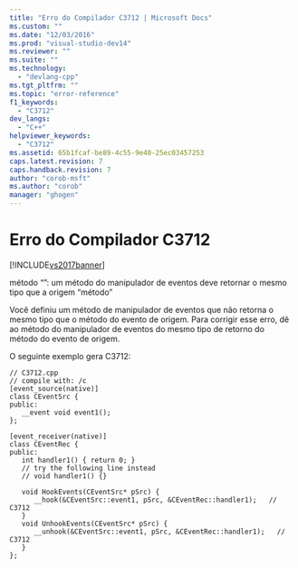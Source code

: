 ```yaml
---
title: "Erro do Compilador C3712 | Microsoft Docs"
ms.custom: ""
ms.date: "12/03/2016"
ms.prod: "visual-studio-dev14"
ms.reviewer: ""
ms.suite: ""
ms.technology: 
  - "devlang-cpp"
ms.tgt_pltfrm: ""
ms.topic: "error-reference"
f1_keywords: 
  - "C3712"
dev_langs: 
  - "C++"
helpviewer_keywords: 
  - "C3712"
ms.assetid: 65b1fcaf-be89-4c55-9e40-25ec03457253
caps.latest.revision: 7
caps.handback.revision: 7
author: "corob-msft"
ms.author: "corob"
manager: "ghogen"
---
```

# Erro do Compilador C3712
[!INCLUDE[vs2017banner](../../assembler/inline/includes/vs2017banner.md)]

método “”: um método do manipulador de eventos deve retornar o mesmo tipo que a origem “método”  
  
 Você definiu um método de manipulador de eventos que não retorna o mesmo tipo que o método do evento de origem.  Para corrigir esse erro, dê ao método do manipulador de eventos do mesmo tipo de retorno do método do evento de origem.  
  
 O seguinte exemplo gera C3712:  
  
```  
// C3712.cpp  
// compile with: /c  
[event_source(native)]  
class CEventSrc {  
public:  
   __event void event1();  
};  
  
[event_receiver(native)]  
class CEventRec {  
public:  
   int handler1() { return 0; }  
   // try the following line instead  
   // void handler1() {}  
  
   void HookEvents(CEventSrc* pSrc) {  
      __hook(&CEventSrc::event1, pSrc, &CEventRec::handler1);   // C3712  
   }  
   void UnhookEvents(CEventSrc* pSrc) {  
      __unhook(&CEventSrc::event1, pSrc, &CEventRec::handler1);   // C3712  
   }  
};  
```